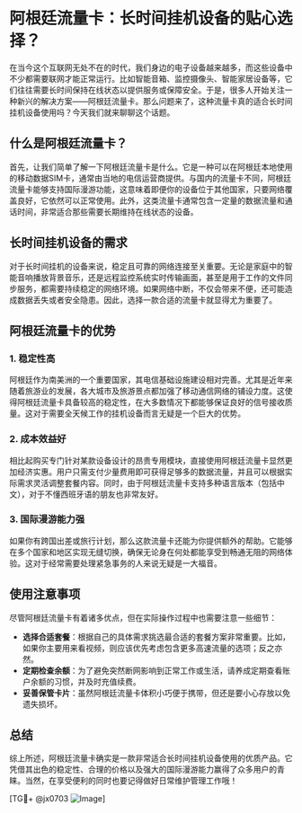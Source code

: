 # 阿根廷流量卡：长时间挂机设备的贴心选择？

在当今这个互联网无处不在的时代，我们身边的电子设备越来越多，而这些设备中不少都需要联网才能正常运行。比如智能音箱、监控摄像头、智能家居设备等，它们往往需要长时间保持在线状态以提供服务或保障安全。于是，很多人开始关注一种新兴的解决方案——阿根廷流量卡。那么问题来了，这种流量卡真的适合长时间挂机设备使用吗？今天我们就来聊聊这个话题。

## 什么是阿根廷流量卡？

首先，让我们简单了解一下阿根廷流量卡是什么。它是一种可以在阿根廷本地使用的移动数据SIM卡，通常由当地的电信运营商提供。与国内的流量卡不同，阿根廷流量卡能够支持国际漫游功能，这意味着即便你的设备位于其他国家，只要网络覆盖良好，它依然可以正常使用。此外，这类流量卡通常包含一定量的数据流量和通话时间，非常适合那些需要长期维持在线状态的设备。

## 长时间挂机设备的需求

对于长时间挂机的设备来说，稳定且可靠的网络连接至关重要。无论是家庭中的智能音响播放背景音乐，还是远程监控系统实时传输画面，甚至是用于工作的文件同步服务，都需要持续稳定的网络环境。如果网络中断，不仅会带来不便，还可能造成数据丢失或者安全隐患。因此，选择一款合适的流量卡就显得尤为重要了。

## 阿根廷流量卡的优势

### 1. 稳定性高
阿根廷作为南美洲的一个重要国家，其电信基础设施建设相对完善。尤其是近年来随着旅游业的发展，各大城市及旅游景点都加强了移动通信网络的铺设力度。这使得阿根廷流量卡具备较高的稳定性，在大多数情况下都能够保证良好的信号接收质量。这对于需要全天候工作的挂机设备而言无疑是一个巨大的优势。

### 2. 成本效益好
相比起购买专门针对某款设备设计的昂贵专用模块，直接使用阿根廷流量卡显然更加经济实惠。用户只需支付少量费用即可获得足够多的数据流量，并且可以根据实际需求灵活调整套餐内容。同时，由于阿根廷流量卡支持多种语言版本（包括中文），对于不懂西班牙语的朋友也非常友好。

### 3. 国际漫游能力强
如果你有跨国出差或旅行计划，那么这款流量卡还能为你提供额外的帮助。它能够在多个国家和地区实现无缝切换，确保无论身在何处都能享受到畅通无阻的网络体验。这对于经常需要处理紧急事务的人来说无疑是一大福音。

## 使用注意事项

尽管阿根廷流量卡有着诸多优点，但在实际操作过程中也需要注意一些细节：

- **选择合适套餐**：根据自己的具体需求挑选最合适的套餐方案非常重要。比如，如果你主要用来看视频，则应该优先考虑包含更多高速流量的选项；反之亦然。
- **定期检查余额**：为了避免突然断网影响到正常工作或生活，请养成定期查看账户余额的习惯，并及时充值续费。
- **妥善保管卡片**：虽然阿根廷流量卡体积小巧便于携带，但还是要小心存放以免遗失损坏。

## 总结

综上所述，阿根廷流量卡确实是一款非常适合长时间挂机设备使用的优质产品。它凭借其出色的稳定性、合理的价格以及强大的国际漫游能力赢得了众多用户的青睐。当然，在享受便利的同时也要记得做好日常维护管理工作哦！

[TG💪+ @jx0703 ![Image](https://github.com/user-attachments/assets/dbca1d08-cadb-493c-b0ec-ad6f7a83f270)]